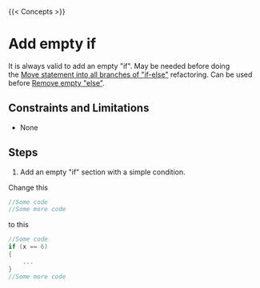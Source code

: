 {{< Concepts >}}

# Add empty if

It is always valid to add an empty "if". May be needed before doing the [Move statement into all branches of "if-else"](move-statement-into-all-branches-of-if-else) refactoring. Can be used before [Remove empty "else"](remove-empty-else).

## Constraints and Limitations

* None

## Steps

1. Add an empty "if" section with a simple condition.

Change this

```cpp
//Some code
//Some more code
```

to this

```cpp
//Some code
if (x == 6)
{
    ...
}
//Some more code
```
